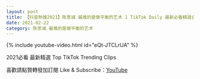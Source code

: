 ```yaml
---
layout: post
title: 【抖音熱搜2021】陈思诚 最难的是做平衡的艺术 1 TikTok Daily 最新必看精選合集2021 02 22
date: 2021-02-22
category: 陈思诚 最难的是做平衡的艺术
---
```


{% include youtube-video.html id="eQt-JTCLrUA" %}

2021必看 最新精選 Top TikTok Trending Clips

喜歡請點贊轉發加訂閱 Like & Subscribe：[YouTube](https://www.youtube.com/channel/UCAoR7VcanIPd04uEq_GIylA/videos)


